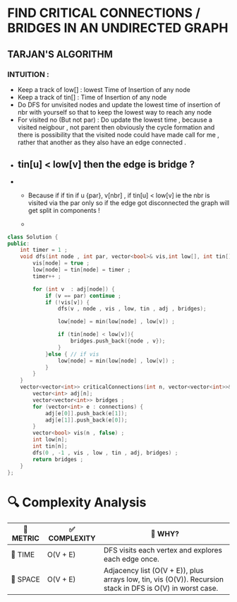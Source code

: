 # FIND CRITICAL CONNECTIONS / BRIDGES IN AN UNDIRECTED GRAPH 
## TARJAN'S ALGORITHM 
### INTUITION : 
- Keep a track of low[] : lowest Time of Insertion of any node 
- Keep a track of tin[] :  Time of Insertion of any node
- Do DFS for unvisited nodes and update the lowest time of insertion of nbr with yourself so that to keep the lowest way to reach any node
- For visited no (But not par) : Do update the lowest time , because a visited neigbour , not parent then obviously the cycle formation and there is possibility that the visited node could have made call for me , rather that another as they also have an edge connected .
- ## tin[u] < low[v]  then  the edge is bridge ?
- - Because if if tin if u {par}, v[nbr] , if tin[u] < low[v] ie the nbr is visited via the par only so if the edge got disconnected the graph will get split in components !
 
  - 
```cpp
class Solution {
public:
    int timer = 1 ;
    void dfs(int node , int par, vector<bool>& vis,int low[], int tin[], vector<int> adj[], vector<vector<int>>& bridges) {
        vis[node] = true ;
        low[node] = tin[node] = timer ;
        timer++ ;

        for (int v  : adj[node]) {
            if (v == par) continue ;
            if (!vis[v]) {
                dfs(v , node , vis , low, tin , adj , bridges);

                low[node] = min(low[node] , low[v]) ;

                if (tin[node] < low[v]){
                    bridges.push_back({node , v});
                }
            }else { // if vis
                low[node] = min(low[node] , low[v]) ;
            }
        }
    }
    vector<vector<int>> criticalConnections(int n, vector<vector<int>>& connections) {
        vector<int> adj[n];
        vector<vector<int>> bridges ;
        for (vector<int> e : connections) {
            adj[e[0]].push_back(e[1]);
            adj[e[1]].push_back(e[0]);
        }
        vector<bool> vis(n , false) ;
        int low[n];
        int tin[n];
        dfs(0 , -1 , vis , low , tin , adj, bridges) ;
        return bridges ;
    }
};
```

# 🔍 Complexity Analysis

| 🔢 METRIC |	✅ COMPLEXITY	|📌 WHY?|
|-----------|-------------|------------|
| 🧭 TIME  | O(V + E)	  |DFS visits each vertex and explores each edge once.  |
| 🧠 SPACE | O(V + E)	|Adjacency list (O(V + E)), plus arrays low, tin, vis (O(V)). Recursion stack in DFS is O(V) in worst case.|
